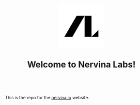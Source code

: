 <h1 align="center" style="margin-top: 1em; margin-bottom: 3em;">
  <p><a href="https://www.nervina.io"><img alt="nervina labs logo" src="./nervina_labs.png" alt="nervina.io" width="150"></a></p>
  <p>Welcome to Nervina Labs!</p>
</h1>

This is the repo for the [nervina.io](https://www.nervina.io) website.
